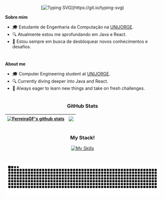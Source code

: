 <div align ="center">
  
[![Typing SVG](https://readme-typing-svg.demolab.com?font=Fira+Code&weight=600&letterSpacing=letter-spacing%3A+1px;&duration=1500&pause=1000&center=true&vCenter=true&multiline=true&width=170&height=60&lines=Hello+There%F0%9F%91%8B%F0%9F%8F%BC;I'm+Gabriel!!)](https://git.io/typing-svg)

</div>

**Sobre mim**
* 🎓 Estudante de Engenharia da Computação na [UNIJORGE](https://unijorge.edu.br).
* 🔍 Atualmente estou me aprofundando em Java e React.
* 🚀 Estou sempre em busca de desbloquear novos conhecimentos e desafios.

 #
**About me**
 * 🎓 Computer Engineering student at [UNIJORGE](https://unijorge.edu.br).
 * 🔍 Currently diving deeper into Java and React.
 * 🚀 Always eager to learn new things and take on fresh challenges.

#

<div align="center">
    <h3>GitHub Stats</h3>
  
| <a href="https://github.com/anuraghazra/github-readme-stats"><img align="center" src="https://github-readme-stats.vercel.app/api?username=FerreiraGF&hide=contribs,issues&hide_rank=true&hide_title=true&show_icons=true&include_all_commits=true&theme=shadow_blue&count_private=true&hide_border=true" alt="FerreiraGF's github stats" /></a> | <a href="https://github.com/anuraghazra/github-readme-stats"><img align="center" src="https://github-readme-stats.vercel.app/api/top-langs/?username=FerreiraGF&layout=compact&theme=shadow_blue&hide_border=true" /></a> |
| ------------- | ------------- |

</div>

#

<h3 align="center">My Stack!</h3>

<div align="center">
  
[![My Skills](https://skillicons.dev/icons?i=c,java,python,react,js,html,css,npm,spring,postgres,vscode,git&perline=6)](https://skillicons.dev)

</div>

#
<picture align="center">
  <source media="(prefers-color-scheme: dark)" srcset="https://raw.githubusercontent.com/FerreiraGF/FerreiraGF/output/github-contribution-grid-snake-dark.svg">
  <source media="(prefers-color-scheme: light)" srcset="https://raw.githubusercontent.com/FerreiraGF/FerreiraGF/output/github-contribution-grid-snake-dark.svg">
  <img align="center" alt="github contribution grid snake animation" src="https://raw.githubusercontent.com/FerreiraGF/FerreiraGF/output/github-contribution-grid-snake.svg">
</picture>
